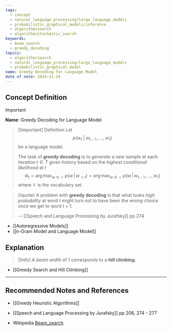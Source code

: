 ```yaml
---
tags:
  - concept
  - natural_language_processing/large_language_models
  - probabilistic_graphical_models/inference
  - algorithm/search
  - algorithm/stochastic_search
keywords:
  - beam_search
  - greedy_decoding
topics:
  - algorithm/search
  - natural_language_processing/large_language_models
  - probabilistic_graphical_model
name: Greedy Decoding for Language Model
date of note: 2024-11-24
---
```


## Concept Definition

>[!important]
>**Name**: Greedy Decoding for Language Model

>[!important] Definition
>Let $$p(w_{t}\;|\;w_{t-1}\,{,}\ldots{,}\,w_{1})$$ be a language model.
>
>The task of **greedy decoding** is to *generate* a new sample at each iteration $t \in T$ given *history* based on the *highest conditional likelihood* at $t$
>$$
>\hat{w}_{t} = \arg\max_{w\in \mathcal{V}}\;p(w\,|\,w_{<t}) = \arg\max_{w\in \mathcal{V}}\;p(w\,|\,w_{t-1}\,{,}\ldots{,}\,w_{1})
>$$ 
>where $\mathcal{V}$ is the vocabulary set.

>[!quote]
>A problem with **greedy decoding** is that what looks *high probability* at word $t$ might  turn out to have been the *wrong choice* once we get to word $t + 1$.
>
>-- [[Speech and Language Processing by Jurafsky]] pp 274

- [[Autoregressive Models]]
- [[n-Gram Model and Language Model]]


## Explanation


>[!info]
>A *beam width* of $1$ corresponds to a **hill climbing.**

- [[Greedy Search and Hill Climbing]]





-----------
##  Recommended Notes and References


- [[Greedy Heuristic Algorithms]]


- [[Speech and Language Processing by Jurafsky]] pp 206, 274 - 277
- Wikipedia [Beam_search](https://en.wikipedia.org/wiki/Beam_search)